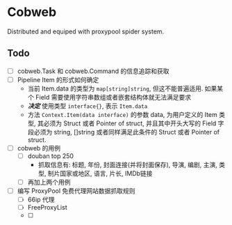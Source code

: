 # Cobweb
Distributed and equiped with proxypool spider system.


## Todo

- [ ] cobweb.Task 和 cobweb.Command 的信息追踪和获取
- [ ] Pipeline Item 的形式如何确定
    - 当前 Item.data 的类型为 `map[string]string`, 但这不能普遍适用. 如果某个 Field 需要使用字符串数组或者嵌套结构体就无法满足要求
    - ***决定*** 使用类型 `interface{}`, 表示 `Item.data`
    - 方法 `Context.Item(data interface)` 的参数 data, 为用户定义的 Item 类型, 其必须为 Struct 或者 Pointer of struct, 并且其中开头大写的 Field 字段必须为 string, []string 或者同样满足此条件的 Struct 或者 Pointer of struct.
- [ ] cobweb 的用例
    - [ ] douban top 250
        - 抓取信息有: 标题, 年份, 封面连接(并将封面保存), 导演, 编剧, 主演, 类型, 制片国家或地区, 语言, 片长, IMDb链接
    - [ ] 再加上两个用例
- [ ] 编写 ProxyPool 免费代理网站数据抓取规则
    - [ ] 66ip 代理
    - [ ] FreeProxyList
    - [ ] 




